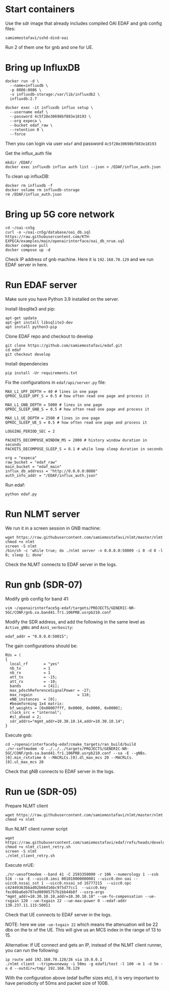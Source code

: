 # Start containers

Use the sdr image that already includes compiled OAI EDAF and gnb config files:
```
samiemostafavi/sshd-dind-oai
```
Run 2 of them one for gnb and one for UE.

# Bring up InfluxDB

```
docker run -d \
  --name=influxdb \
  -p 8086:8086 \
  -v influxdb-storage:/var/lib/influxdb2 \
  influxdb:2.7
```

```
docker exec -it influxdb influx setup \
  --username edaf \
  --password 4c5f28e30698bf883e18193 \
  --org expeca \
  --bucket edaf_raw \
  --retention 0 \
  --force
```

Then you can login via user `edaf` and password `4c5f28e30698bf883e18193`

Get the influx_auth file
```
mkdir /EDAF/
docker exec influxdb influx auth list --json > /EDAF/influx_auth.json
```

To clean up influxDB:
```
docker rm influxdb -f
docker volume rm influxdb-storage
rm /EDAF/influx_auth.json
```

# Bring up 5G core network

```
cd ~/oai-cn5g
curl -o ~/oai-cn5g/database/oai_db.sql https://raw.githubusercontent.com/KTH-EXPECA/examples/main/openairinterface/oai_db_nrue.sql
docker compose pull
docker compose up -d
```
Check IP address of gnb machine. Here it is `192.168.70.129` and we run EDAF server in here.

# Run EDAF server

Make sure you have Python 3.9 installed on the server.

Install libsqlite3 and pip:
```
apt-get update
apt-get install libsqlite3-dev
apt install python3-pip
```

Clone EDAF repo and checkout to develop
```
git clone https://github.com/samiemostafavi/edaf.git
cd edaf
git checkout develop
```

Install dependencies
```
pip install -Ur requirements.txt
```

Fix the configurations in `edaf/api/server.py` file:
```
MAX_L1_UPF_DEPTH = 40 # lines in one page
QPROC_SLEEP_UPF_S = 0.5 # how often read one page and process it

MAX_L1_GNB_DEPTH = 5000 # lines in one page
QPROC_SLEEP_GNB_S = 0.5 # how often read one page and process it

MAX_L1_UE_DEPTH = 2500 # lines in one page
QPROC_SLEEP_UE_S = 0.5 # how often read one page and process it

LOGGING_PERIOD_SEC = 2

PACKETS_DECOMPOSE_WINDOW_MS = 2000 # history window duration in seconds
PACKETS_DECOMPOSE_SLEEP_S = 0.1 # while loop sleep duration in seconds

org = "expeca"
raw_bucket = "edaf_raw"
main_bucket = "edaf_main"
influx_db_address = "http://0.0.0.0:8086"
auth_info_addr = "/EDAF/influx_auth.json"
```


Run edaf:
```
python edaf.py
```

# Run NLMT server

We run it in a screen session in GNB machine:
```
wget https://raw.githubusercontent.com/samiemostafavi/nlmt/master/nlmt
chmod +x nlmt
screen -S nlmt
/bin/sh -c 'while true; do ./nlmt server -n 0.0.0.0:50009 -i 0 -d 0 -l 0; sleep 1; done'
```
Check the NLMT connects to EDAF server in the logs.

# Run gnb (SDR-07)

Modify gnb config for band 41:
```
vim ~/openairinterface5g-edaf/targets/PROJECTS/GENERIC-NR-5GC/CONF/gnb.sa.band41.fr1.106PRB.usrpb210.conf
```
Modify the SDR address, and add the following in the same level as `Active_gNBs` and `Asn1_verbosity`:
```
edaf_addr = "0.0.0.0:50015";
```

The gain configurations should be:
```
RUs = (
{
  local_rf       = "yes"
  nb_tx          = 1
  nb_rx          = 1
  att_tx         = -15;
  att_rx         = -10;
  bands          = [41];
  max_pdschReferenceSignalPower = -27;
  max_rxgain                    = 118;
  eNB_instances  = [0];
  #beamforming 1x4 matrix:
  bf_weights = [0x00007fff, 0x0000, 0x0000, 0x0000];
  clock_src = "internal";
  #sl_ahead = 2;
  sdr_addrs="mgmt_addr=10.30.10.14,addr=10.30.10.14";
}
```

Execute gnb:
```
cd ~/openairinterface5g-edaf/cmake_targets/ran_build/build
./nr-softmodem -O ../../../targets/PROJECTS/GENERIC-NR-5GC/CONF/gnb.sa.band41.fr1.106PRB.usrpb210.conf --sa -E --gNBs.[0].min_rxtxtime 6 --MACRLCs.[0].dl_max_mcs 20 --MACRLCs.[0].ul_max_mcs 20
```
Check that gNB connects to EDAF server in the logs.


# Run ue (SDR-05)

Prepare NLMT client
```
wget https://raw.githubusercontent.com/samiemostafavi/nlmt/master/nlmt
chmod +x nlmt
```

Run NLMT client runner script
```
wget https://raw.githubusercontent.com/samiemostafavi/edaf/refs/heads/develop/nlmt_client_retry.sh
chmod +x nlmt_client_retry.sh
screen -S nlmt
./nlmt_client_retry.sh
```

Execute nrUE:
```
./nr-uesoftmodem --band 41 -C 2593350000 -r 106 --numerology 1 --ssb 516 --sa -E --uicc0.imsi 001010000000001 --uicc0.dnn oai --uicc0.nssai_sst 1 --uicc0.nssai_sd 16777215  --uicc0.opc c42449363bbad02b66d16bc975d77cc1  --uicc0.key fec86ba6eb707ed08905757b1bb44b8f --usrp-args "mgmt_addr=10.30.10.10,addr=10.30.10.10" --ue-fo-compensation --ue-rxgain 120 --ue-txgain 22 --ue-max-power 0 --edaf-addr 130.237.11.115:50011
```
Check that UE connects to EDAF server in the logs.

NOTE: here we use `-ue-txgain 22` which means the attenuation will be 22 dbs on the tx of the UE. This will give us an MCS index in the range of 13 to 15.

Alternative: If UE connect and gets an IP, instead of the NLMT client runner, you can run the following:
```
ip route add 192.168.70.128/26 via 10.0.0.1
./nlmt client --tripm=oneway -i 50ms -g edaf1/test -l 100 -m 1 -d 5m -o d --outdir=/tmp/ 192.168.70.129
```
With the configuration above (edaf buffer sizes etc), it is very important to have periodicity of 50ms and packet size of 100B.

